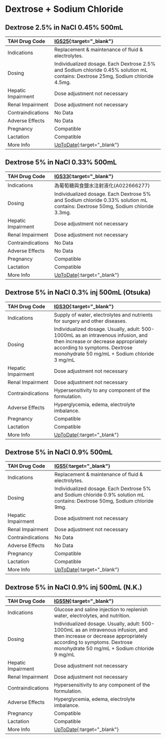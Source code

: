 # Dextrose + Sodium Chloride

## Dextrose 2.5% in NaCl 0.45% 500mL

| TAH Drug Code      | [IGS25](https://www.tahsda.org.tw/drugs/hissearch.php?drug_code=IGS25){:target="_blank"}                                        |
|:-------------------|:--------------------------------------------------------------------------------------------------------------------------------|
| Indications        | Replacement & maintenance of fluid & electrolytes.                                                                              |
| Dosing             | Individualized dosage. Each Dextrose 2.5% and Sodium chloride 0.45% solution mL contains: Dextrose 25mg, Sodium chloride 4.5mg. |
| Hepatic Impairment | Dose adjustment not necessary                                                                                                   |
| Renal Impairment   | Dose adjustment not necessary                                                                                                   |
| Contraindications  | No Data                                                                                                                         |
| Adverse Effects    | No Data                                                                                                                         |
| Pregnancy          | Compatible                                                                                                                      |
| Lactation          | Compatible                                                                                                                      |
| More Info          | [UpToDate](https://www.uptodate.com/contents/dextrose-and-sodium-chloride-drug-information){:target="_blank"}                   |

## Dextrose 5% in NaCl 0.33% 500mL

| TAH Drug Code      | [IGS33](https://www.tahsda.org.tw/drugs/hissearch.php?drug_code=IGS33){:target="_blank"}                                      |
|:-------------------|:------------------------------------------------------------------------------------------------------------------------------|
| Indications        | 為葡萄糖與食鹽水注射液化(A022666277)                                                                                          |
| Dosing             | Individualized dosage. Each Dextrose 5% and Sodium chloride 0.33% solution mL contains: Dextrose 50mg, Sodium chloride 3.3mg. |
| Hepatic Impairment | Dose adjustment not necessary                                                                                                 |
| Renal Impairment   | Dose adjustment not necessary                                                                                                 |
| Contraindications  | No Data                                                                                                                       |
| Adverse Effects    | No Data                                                                                                                       |
| Pregnancy          | Compatible                                                                                                                    |
| Lactation          | Compatible                                                                                                                    |
| More Info          | [UpToDate](https://www.uptodate.com/contents/dextrose-and-sodium-chloride-drug-information){:target="_blank"}                 |

## Dextrose 5% in NaCl 0.3% inj 500mL (Otsuka)

| TAH Drug Code      | [IGS3O](https://www.tahsda.org.tw/drugs/hissearch.php?drug_code=IGS3O){:target="_blank"}                                                                                                                 |
|:-------------------|:---------------------------------------------------------------------------------------------------------------------------------------------------------------------------------------------------------|
| Indications        | Supply of water, electrolytes and nutrients for surgery and other diseases.                                                                                                                              |
| Dosing             | Individualized dosage. Usually, adult: 500-1000mL as an intravenous infusion, and then increase or decrease appropriately according to symptoms. Dextrose monohydrate 50 mg/mL + Sodium chloride 3 mg/mL |
| Hepatic Impairment | Dose adjustment not necessary                                                                                                                                                                            |
| Renal Impairment   | Dose adjustment not necessary                                                                                                                                                                            |
| Contraindications  | Hypersensitivity to any component of the formulation.                                                                                                                                                    |
| Adverse Effects    | Hyperglycemia, edema, electrolyte imbalance.                                                                                                                                                             |
| Pregnancy          | Compatible                                                                                                                                                                                               |
| Lactation          | Compatible                                                                                                                                                                                               |
| More Info          | [UpToDate](https://www.uptodate.com/contents/dextrose-and-sodium-chloride-drug-information){:target="_blank"}                                                                                            |

## Dextrose 5% in NaCl 0.9% 500mL

| TAH Drug Code      | [IGS5](https://www.tahsda.org.tw/drugs/hissearch.php?drug_code=IGS5){:target="_blank"}                                     |
|:-------------------|:---------------------------------------------------------------------------------------------------------------------------|
| Indications        | Replacement & maintenance of fluid & electrolytes.                                                                         |
| Dosing             | Individualized dosage. Each Dextrose 5% and Sodium chloride 0.9% solution mL contains: Dextrose 50mg, Sodium chloride 9mg. |
| Hepatic Impairment | Dose adjustment not necessary                                                                                              |
| Renal Impairment   | Dose adjustment not necessary                                                                                              |
| Contraindications  | No Data                                                                                                                    |
| Adverse Effects    | No Data                                                                                                                    |
| Pregnancy          | Compatible                                                                                                                 |
| Lactation          | Compatible                                                                                                                 |
| More Info          | [UpToDate](https://www.uptodate.com/contents/dextrose-and-sodium-chloride-drug-information){:target="_blank"}              |

## Dextrose 5% in NaCl 0.9% inj 500mL (N.K.)

| TAH Drug Code      | [IGS5N](https://www.tahsda.org.tw/drugs/hissearch.php?drug_code=IGS5N){:target="_blank"}                                                                                                                 |
|:-------------------|:---------------------------------------------------------------------------------------------------------------------------------------------------------------------------------------------------------|
| Indications        | Glucose and saline injection to replenish water, electrolytes, and nutrition.                                                                                                                            |
| Dosing             | Individualized dosage. Usually, adult: 500-1000mL as an intravenous infusion, and then increase or decrease appropriately according to symptoms. Dextrose monohydrate 50 mg/mL + Sodium chloride 9 mg/mL |
| Hepatic Impairment | Dose adjustment not necessary                                                                                                                                                                            |
| Renal Impairment   | Dose adjustment not necessary                                                                                                                                                                            |
| Contraindications  | Hypersensitivity to any component of the formulation.                                                                                                                                                    |
| Adverse Effects    | Hyperglycemia, edema, electrolyte imbalance.                                                                                                                                                             |
| Pregnancy          | Compatible                                                                                                                                                                                               |
| Lactation          | Compatible                                                                                                                                                                                               |
| More Info          | [UpToDate](https://www.uptodate.com/contents/dextrose-and-sodium-chloride-drug-information){:target="_blank"}                                                                                            |

